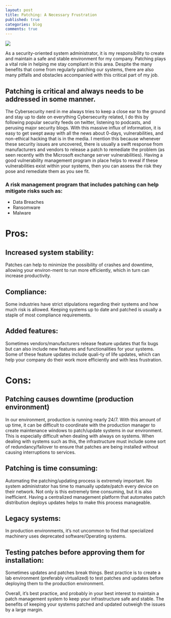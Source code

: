 ```yaml
---
layout: post
title: Patching: A Necessary Frustration 
published: true
categories: blog
comments: true
---
```



![]({{site.baseurl}}/images/patching.png)

As a security-oriented system administrator, it is my responsibility to create and maintain a safe and stable environment for my company. Patching plays a vital role in helping me stay compliant in this area. Despite the many benefits that come from regularly patching our systems, there are also many pitfalls and obstacles accompanied with this critical part of my job.

## Patching is critical and always needs to be addressed in some manner.
The Cybersecurity nerd in me always tries to keep a close ear to the ground and stay up to date on everything Cybersecurity related, I do this by following popular security feeds on twitter, listening to podcasts, and perusing major security blogs. With this massive influx of information, it is easy to get swept away with all the news about 0-days, vulnerabilities, and non-ethical hacking that is in the media. I mention this because whenever these security issues are uncovered, there is usually a swift response from manufacturers and vendors to release a patch to remediate the problem (as seen recently with the Microsoft exchange server vulnerabilities). Having a good vulnerability management program in place helps to reveal if these vulnerabilities exist within your systems, then you can assess the risk they pose and remediate them as you see fit. 

### A risk management program that includes patching can help mitigate risks such as:
-	Data Breaches
-	Ransomware
-	Malware

# Pros:

## Increased system stability: 
Patches can help to minimize the possibility of crashes and downtime, allowing your environ-ment to run more efficiently, which in turn can increase productivity. 

## Compliance:
Some industries have strict stipulations regarding their systems and how much risk is allowed. Keeping systems up to date and patched is usually a staple of most compliance requirements. 

## Added features:
Sometimes vendors/manufacturers release feature updates that fix bugs but can also include new features and functionalities for your systems. Some of these feature updates include quali-ty of life updates, which can help your company do their work more efficiently and with less frustration. 

# Cons:

## Patching causes downtime (production environment)

In our environment, production is running nearly 24/7. With this amount of up time, it can be difficult to coordinate with the production manager to create maintenance windows to patch/update systems in our environment. This is especially difficult when dealing with always on systems. When dealing with systems such as this, the infrastructure must include some sort of redundancy/failover to ensure that patches are being installed without causing interruptions to services.  

## Patching is time consuming:

Automating the patching/updating process is extremely important. No system administrator has time to manually update/patch every device on their network. Not only is this extremely time consuming, but it is also inefficient. Having a centralized management platform that automates patch distribution deploys updates helps to make this process manageable. 

## Legacy systems: 

In production environments, it’s not uncommon to find that specialized machinery uses deprecated software/Operating systems.


## Testing patches before approving them for installation: 

Sometimes updates and patches break things. Best practice is to create a lab environment (preferably virtualized) to test patches and updates before deploying them to the production environment. 

Overall, it’s best practice, and probably in your best interest to maintain a patch management system to keep your infrastructure safe and stable. The benefits of keeping your systems patched and updated outweigh the issues by a large margin. 
